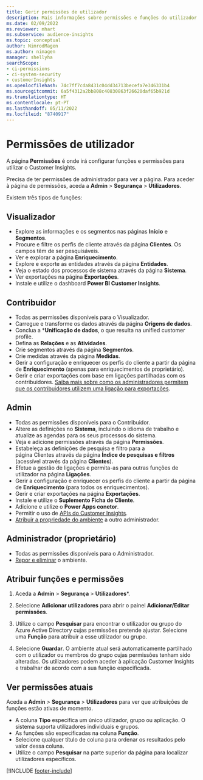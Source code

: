 ```yaml
---
title: Gerir permissões de utilizador
description: Mais informações sobre permissões e funções do utilizador.
ms.date: 02/09/2022
ms.reviewer: mhart
ms.subservice: audience-insights
ms.topic: conceptual
author: NimrodMagen
ms.author: nimagen
manager: shellyha
searchScope:
- ci-permissions
- ci-system-security
- customerInsights
ms.openlocfilehash: 74c7ff7cda8431c04dd34713becefa7e346331b4
ms.sourcegitcommit: 6a5f4312a2bb808c40830863f26620daf65b921d
ms.translationtype: HT
ms.contentlocale: pt-PT
ms.lasthandoff: 05/11/2022
ms.locfileid: "8740917"
---
```

# <a name="user-permissions"></a>Permissões de utilizador

A página **Permissões** é onde irá configurar funções e permissões para utilizar o Customer Insights.

Precisa de ter permissões de administrador para ver a página. Para aceder à página de permissões, aceda a **Admin** > **Segurança** > **Utilizadores**.

Existem três tipos de funções:

## <a name="viewer"></a>Visualizador

- Explore as informações e os segmentos nas páginas **Início** e **Segmentos**.
- Procure e filtre os perfis de cliente através da página **Clientes**. Os campos têm de ser pesquisáveis.
- Ver e explorar a página **Enriquecimento**.
- Explore e exporte as entidades através da página **Entidades**.
- Veja o estado dos processos de sistema através da página **Sistema**.
- Ver exportações na página **Exportações**.
- Instale e utilize o dashboard **Power BI Customer Insights**.

## <a name="contributor"></a>Contribuidor

- Todas as permissões disponíveis para o Visualizador.
- Carregue e transforme os dados através da página **Origens de dados**.
- Conclua a ***Unificação de dados**, o que resulta na unified customer profile.
- Defina as **Relações** e as **Atividades**.
- Crie segmentos através da página **Segmentos**.
- Crie medidas através da página **Medidas**.
- Gerir a configuração e enriquecer os perfis do cliente a partir da página de **Enriquecimento** (apenas para enriquecimentos de proprietário).
- Gerir e criar exportações com base em ligações partilhadas com os contribuidores. [Saiba mais sobre como os administradores permitem que os contribuidores utilizem uma ligação para exportações](connections.md#allow-contributors-to-use-a-connection-for-exports).

## <a name="admin"></a>Admin

- Todas as permissões disponíveis para o Contribuidor.
- Altere as definições no **Sistema**, incluindo o idioma de trabalho e atualize as agendas para os seus processos do sistema.
- Veja e adicione permissões através da página **Permissões**.
- Estabeleça as definições de pesquisa e filtro para a página Clientes através da página **Índice de pesquisas e filtros** (acessível através da página **Clientes**).
- Efetue a gestão de ligações e permita-as para outras funções de utilizador na página **Ligações**.
- Gerir a configuração e enriquecer os perfis do cliente a partir da página de **Enriquecimento** (para todos os enriquecimentos).
- Gerir e criar exportações na página **Exportações**.
- Instale e utilize o **Suplemento Ficha de Cliente**.
- Adicione e utilize o **Power Apps conetor**.
- Permitir o uso de [APIs do Customer Insights](apis.md).
- [Atribuir a propriedade do ambiente](manage-environments.md#change-the-owner-of-an-environment) a outro administrador.

## <a name="admin-owner"></a>Administrador (proprietário)

- Todas as permissões disponíveis para o Administrador.
- [Repor e eliminar](manage-environments.md#reset-an-existing-environment) o ambiente.

## <a name="assign-roles-and-permissions"></a>Atribuir funções e permissões

1. Aceda a **Admin** > **Segurança** > **Utilizadores***.

1. Selecione **Adicionar utilizadores** para abrir o painel **Adicionar/Editar permissões**.

1. Utilize o campo **Pesquisar** para encontrar o utilizador ou grupo do Azure Active Directory cujas permissões pretende ajustar. Selecione uma **Função** para atribuir a esse utilizador ou grupo.

1. Selecione **Guardar**. O ambiente atual será automaticamente partilhado com o utilizador ou membros do grupo cujas permissões tenham sido alteradas. Os utilizadores podem aceder à aplicação Customer Insights e trabalhar de acordo com a sua função especificada.

## <a name="view-current-permissions"></a>Ver permissões atuais

Aceda a **Admin** > **Segurança** > **Utilizadores** para ver que atribuições de funções estão ativas de momento.

- A coluna **Tipo** especifica um único utilizador, grupo ou aplicação. O sistema suporta utilizadores individuais e grupos.
- As funções são especificadas na coluna **Função**.
- Selecione qualquer título de coluna para ordenar os resultados pelo valor dessa coluna.
- Utilize o campo **Pesquisar** na parte superior da página para localizar utilizadores específicos.


[!INCLUDE [footer-include](includes/footer-banner.md)]

